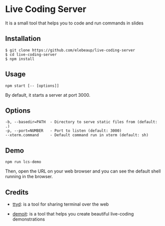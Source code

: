 # Live Coding Server

It is a small tool that helps you to code and run commands in slides

## Installation

```
$ git clone https://github.com/elebeaup/live-coding-server
$ cd live-coding-server
$ npm install
```

## Usage

```
npm start [-- [options]]
```
By default, it starts a server at port 3000.

## Options

```
-b, --basedir=PATH  - Directory to serve static files from (default: .)
-p, --port=NUMBER   - Port to listen (default: 3000)
--xterm.command     - Default command run in xterm (default: sh)
```

## Demo

```
npm run lcs-demo
```

Then, open the URL on your web browser and you can see the default shell running in the browser.

## Credits

- [ttyd][1]: is a tool for sharing terminal over the web
- [demoit][2]: is a tool that helps you create beautiful live-coding demonstrations

  [1]: https://github.com/tsl0922/ttyd
  [2]: https://github.com/dgageot/demoit
